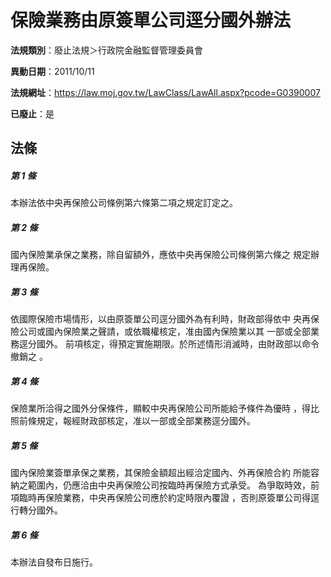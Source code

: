 # 保險業務由原簽單公司逕分國外辦法

**法規類別**：廢止法規＞行政院金融監督管理委員會

**異動日期**：2011/10/11  

**法規網址**：https://law.moj.gov.tw/LawClass/LawAll.aspx?pcode=G0390007

**已廢止**：是



## 法條
##### 第 1 條
本辦法依中央再保險公司條例第六條第二項之規定訂定之。

##### 第 2 條
國內保險業承保之業務，除自留額外，應依中央再保險公司條例第六條之
規定辦理再保險。

##### 第 3 條
依國際保險市場情形，以由原簽單公司逕分國外為有利時，財政部得依中
央再保險公司或國內保險業之聲請，或依職權核定，准由國內保險業以其
一部或全部業務逕分國外。
前項核定，得預定實施期限。於所述情形消滅時，由財政部以命令撤銷之
。

##### 第 4 條
保險業所洽得之國外分保條件，顯較中央再保險公司所能給予條件為優時
，得比照前條規定，報經財政部核定，准以一部或全部業務逕分國外。

##### 第 5 條
國內保險業簽單承保之業務，其保險金額超出經洽定國內、外再保險合約
所能容納之範圍內，仍應洽由中央再保險公司按臨時再保險方式承受。
為爭取時效，前項臨時再保險業務，中央再保險公司應於約定時限內覆證
，否則原簽單公司得逕行轉分國外。

##### 第 6 條
本辦法自發布日施行。


